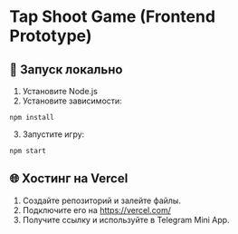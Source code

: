 # Tap Shoot Game (Frontend Prototype)

## 🚀 Запуск локально

1. Установите Node.js
2. Установите зависимости:

```
npm install
```

3. Запустите игру:

```
npm start
```

## 🌐 Хостинг на Vercel

1. Создайте репозиторий и залейте файлы.
2. Подключите его на https://vercel.com/
3. Получите ссылку и используйте в Telegram Mini App.

